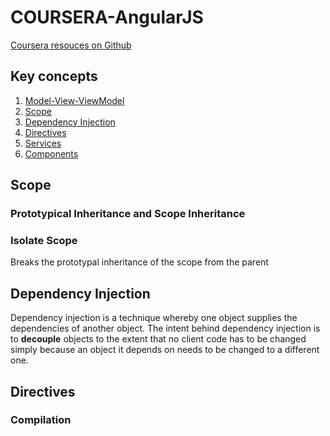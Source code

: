 # COURSERA-AngularJS
[Coursera resouces on Github](https://github.com/jhu-ep-coursera/fullstack-course5)

## Key concepts

  1. [Model-View-ViewModel](#mvvm)
  1. [Scope](#scope)
  1. [Dependency Injection](#dependency-injection)
  1. [Directives](#directives)
  1. [Services](#services)
  1. [Components](#components)



## Scope
### Prototypical Inheritance and Scope Inheritance

### Isolate Scope
Breaks the prototypal inheritance of the scope from the parent

## Dependency Injection
  Dependency injection is a technique whereby one object supplies the dependencies of another object. The intent behind dependency injection is to **decouple** objects to the extent that no client code has to be changed simply because an object it depends on needs to be changed to a different one.


## Directives
### Compilation
